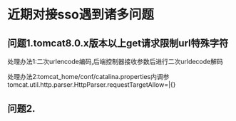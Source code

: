 # 近期对接sso遇到诸多问题 
 
## 问题1.tomcat8.0.x版本以上get请求限制url特殊字符
 处理办法1:二次urlencode编码,后端控制器接收参数后进行二次urldecode解码
 
 处理办法2:tomcat_home/conf/catalina.properties内调参tomcat.util.http.parser.HttpParser.requestTargetAllow=|{}
 ## 问题2.
